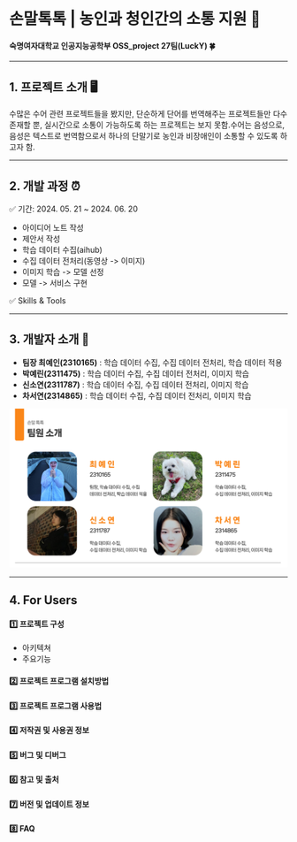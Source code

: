 # 손말톡톡 | 농인과 청인간의 소통 지원 🤝
#### 숙명여자대학교 인공지능공학부 OSS_project 27팀(LuckY) 🍀

---

## 1. 프로젝트 소개 🖥️
수많은 수어 관련 프로젝트들을 봤지만, 단순하게 단어를 번역해주는 프로젝트들만 다수 존재할 뿐, 실시간으로 소통이 가능하도록 하는 프로젝트는 보지 못함.수어는 음성으로, 음성은 텍스트로 번역함으로서 하나의 단말기로 농인과 비장애인이 소통할 수 있도록 하고자 함.

---

## 2. 개발 과정 ⏰
✅ 기간: 2024. 05. 21 ~ 2024. 06. 20
- 아이디어 노트 작성
- 제안서 작성
- 학습 데이터 수집(aihub)
- 수집 데이터 전처리(동영상 -> 이미지)
- 이미지 학습 -> 모델 선정
- 모델 -> 서비스 구현

✅ Skills & Tools

---

## 3. 개발자 소개 📍
- **팀장 최예인(2310165)** : 학습 데이터 수집, 수집 데이터 전처리, 학습 데이터 적용
- **박예린(2311475)** : 학습 데이터 수집, 수집 데이터 전처리, 이미지 학습
- **신소연(2311787)** : 학습 데이터 수집, 수집 데이터 전처리, 이미지 학습
- **차서연(2314865)** : 학습 데이터 수집, 수집 데이터 전처리, 이미지 학습


![팀원소개](https://github.com/SMAI-LuckY/OSS_project/blob/main/%ED%8C%80%EC%9B%90%EC%86%8C%EA%B0%9C.png)

---

## 4. For Users

#### 1️⃣ 프로젝트 구성
- 아키텍쳐
- 주요기능
#### 2️⃣ 프로젝트 프로그램 설치방법
#### 3️⃣ 프로젝트 프로그램 사용법
#### 4️⃣ 저작권 및 사용권 정보
#### 5️⃣ 버그 및 디버그
#### 6️⃣ 참고 및 출처
#### 7️⃣ 버전 및 업데이트 정보
#### 8️⃣ FAQ

 



